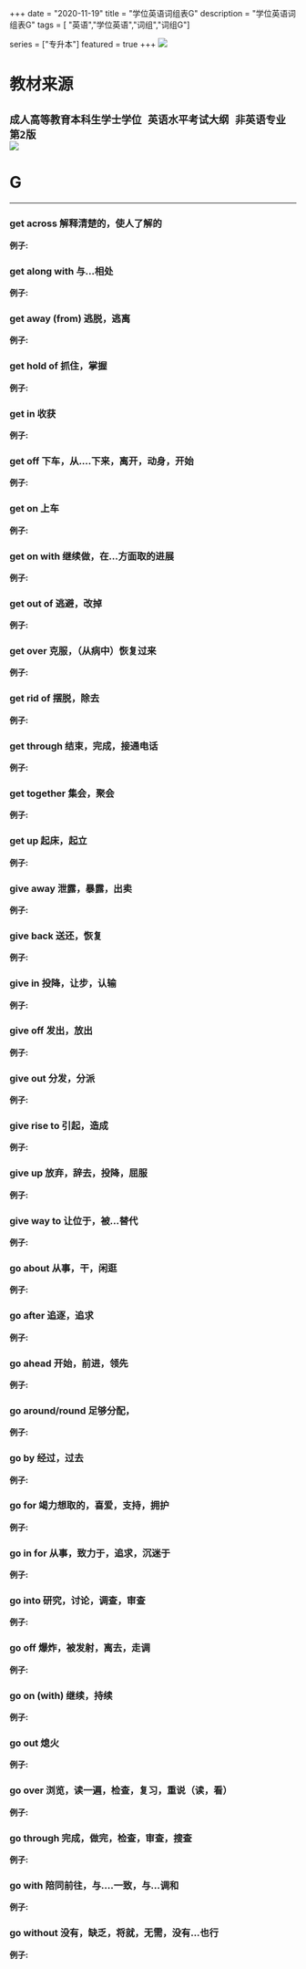 +++
date = "2020-11-19"
title = "学位英语词组表G"
description = "学位英语词组表G"
tags = [ "英语","学位英语","词组","词组G"]
       
series = ["专升本"]
featured = true
+++
![](https://gitee.com/lalalaxiaowifi/pictures/raw/master/image/%E6%97%A5%E5%B8%B8%E6%90%AC%E7%A0%96%E5%A4%B4.png)
# 教材来源
````成人高等教育本科生学士学位 英语水平考试大纲 非英语专业 第2版````<br>
![](https://gitee.com/lalalaxiaowifi/pictures/raw/master/image/20201119160558.png)
---
# G
---
### get across 解释清楚的，使人了解的
**例子:**<br>
### get along with 与...相处
**例子:**<br>
### get away (from) 逃脱，逃离
**例子:**<br>
### get hold of 抓住，掌握
**例子:**<br>
### get in 收获
**例子:**<br>
### get off 下车，从....下来，离开，动身，开始
**例子:**<br>
### get on 上车
**例子:**<br>
### get on with 继续做，在...方面取的进展
**例子:**<br>
### get out of 逃避，改掉
**例子:**<br>
### get over 克服，（从病中）恢复过来
**例子:**<br>
### get rid of 摆脱，除去
**例子:**<br>
### get through 结束，完成，接通电话
**例子:**<br>
### get together 集会，聚会
**例子:**<br>
### get up 起床，起立
**例子:**<br>
### give away 泄露，暴露，出卖
**例子:**<br>
### give back  送还，恢复
**例子:**<br>
### give in  投降，让步，认输
**例子:**<br>
### give off  发出，放出
**例子:**<br>
### give out 分发，分派
**例子:**<br>
### give rise to 引起，造成
**例子:**<br>
### give up 放弃，辞去，投降，屈服
**例子:**<br>
### give way to 让位于，被...替代
**例子:**<br>
### go about 从事，干，闲逛
**例子:**<br>
### go after 追逐，追求
**例子:**<br>
### go ahead 开始，前进，领先
**例子:**<br>
### go around/round 足够分配，
**例子:**<br>
### go by 经过，过去
**例子:**<br>
### go for  竭力想取的，喜爱，支持，拥护
**例子:**<br>
### go in for  从事，致力于，追求，沉迷于
**例子:**<br>
### go into 研究，讨论，调查，审查
**例子:**<br>
### go off 爆炸，被发射，离去，走调
**例子:**<br>
### go on (with) 继续，持续
**例子:**<br>
### go out  熄火
**例子:**<br>
### go over 浏览，读一遍，检查，复习，重说（读，看）
**例子:**<br>
### go through 完成，做完，检查，审查，搜查
**例子:**<br>
### go with 陪同前往，与....一致，与...调和
**例子:**<br>
### go without 没有，缺乏，将就，无需，没有...也行
**例子:**<br>


